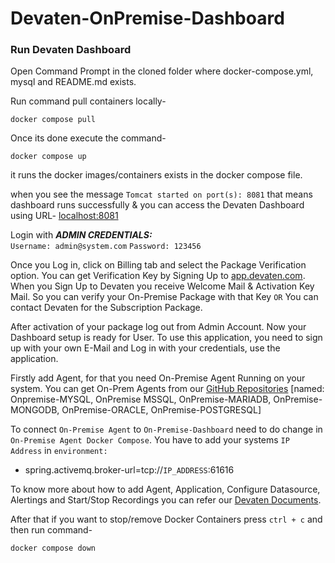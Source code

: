 # Devaten-OnPremise-Dashboard

### Run Devaten Dashboard 

Open Command Prompt in the cloned folder where docker-compose.yml, mysql and README.md exists.

Run command pull containers locally-
```
docker compose pull
```
Once its done execute the command-
```
docker compose up
```
it runs the docker images/containers exists in the docker compose file.

when you see the message ```Tomcat started on port(s): 8081``` that means dashboard runs successfully & you can access the Devaten Dashboard using URL- [localhost:8081](http://localhost:8081/)

Login with 
***ADMIN CREDENTIALS:***  
```Username: admin@system.com```
```Password: 123456```

Once you Log in, click on Billing tab and select the Package Verification option. You can get Verification Key by Signing Up to [app.devaten.com](https://app.devaten.com/). When you Sign Up to Devaten you receive Welcome Mail & Activation Key Mail. So you can verify your On-Premise Package with that Key ```OR```
You can contact Devaten for the Subscription Package.  

After activation of your package log out from Admin Account. Now your Dashboard setup is ready for User. To use this application, you need to sign up with your own E-Mail and Log in with your credentials, use the application.

Firstly add Agent, for that you need On-Premise Agent Running on your system. You can get On-Prem Agents from our [GitHub Repositories](https://github.com/devatengit)
[named: Onpremise-MYSQL, OnPremise MSSQL, OnPremise-MARIADB, OnPremise-MONGODB, OnPremise-ORACLE, OnPremise-POSTGRESQL]

To connect ```On-Premise Agent``` to ```On-Premise-Dashboard``` need to do change in ```On-Premise Agent Docker Compose```. You have to add your systems ```IP Address``` in ```environment:```

- spring.activemq.broker-url=tcp://```IP_ADDRESS```:61616

To know more about how to add Agent, Application, Configure Datasource, Alertings and Start/Stop Recordings you can refer our [Devaten Documents](https://app.devaten.com/#/docs/getting_started).

After that if you want to stop/remove Docker Containers press ```ctrl + c``` and then run command-
```
docker compose down
```
